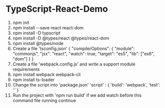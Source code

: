 # TypeScript-React-Demo

1) npm init
2) npm install --save react react-dom
3) npm install -D typscript
4) npm install -D @types/react @types/react-dom
5) npm install @types/node
6) Create a file 'tsconfig.json'
        {
          "compilerOptions": {
            "module": "commonjs",
            "jsx": "react",
            "watch": true,
            "target": "es5",
            "lib": ["es6", "dom"]
          }
        }
7) Create a file 'webpack.config.js' and write a support module requirements
8) npm install webpack webpack-cli
9) npm install ts-loader 
10) Change the script into 'package.json'
     'script' : {
            'build': 'webpack',
            'test': ''
     }
11) Run the project with 'npm run build' if we add watch before this command file running continue


